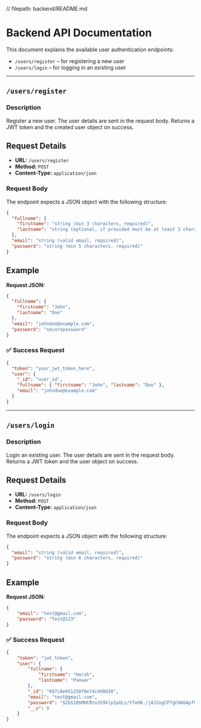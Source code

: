 // filepath: backend/README.md

# Backend API Documentation

This document explains the available user authentication endpoints:  
- `/users/register` – for registering a new user  
- `/users/login` – for logging in an existing user

---

## `/users/register`

### Description
Register a new user. The user details are sent in the request body. Returns a JWT token and the created user object on success.

## Request Details

- **URL:** `/users/register`
- **Method:** `POST`
- **Content-Type:** `application/json`

### Request Body
The endpoint expects a JSON object with the following structure:

```json
{
  "fullname": {
    "firstname": "string (min 3 characters, required)",
    "lastname": "string (optional, if provided must be at least 3 characters)"
  },
  "email": "string (valid email, required)",
  "password": "string (min 5 characters, required)"
}
```
## Example
**Request JSON:**
```json
{
  "fullname": {
    "firstname": "John",
    "lastname": "Doe"
  },
  "email": "johndoe@example.com",
  "password": "securepassword"
}
```

### ✅ Success Request
```json
{
  "token": "your_jwt_token_here",
  "user": {
    "_id": "user_id",
    "fullname": { "firstname": "John", "lastname": "Doe" },
    "email": "johndoe@example.com"
  }
}
```

---

## `/users/login`
### Description
Login an existing user. The user details are sent in the request body. Returns a JWT token and the user object on success.

## Request Details
- **URL:** `/users/login`
- **Method:** `POST`
- **Content-Type:** `application/json`

### Request Body
The endpoint expects a JSON object with the following structure:

```json
{
  "email": "string (valid email, required)",
  "password": "string (min 6 characters, required)"
}
```

## Example


**Request JSON:**
```json
{
    "email": "test@gmail.com",
    "password": "Test@123"
}
```
### ✅ Success Request
```json
{
    "token": "jwt_token",
    "user": {
        "fullname": {
            "firstname": "Harsh",
            "lastname": "Panwar"
        },
        "_id": "687c8e051258f0e74c9d0d30",
        "email": "test@gmail.com",
        "password": "$2b$10$MHCRtoJS9klpIpULs/tTeO6./jAJ2ogCP7gCH66ApfhhrAyMN9Tou",
        "__v": 0
    }
}
```